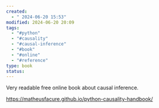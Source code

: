 ```yaml
---
created:
  - " 2024-06-20 15:53"
modified: 2024-06-20 20:09
tags:
  - "#python"
  - "#causality"
  - "#causal-inference"
  - "#book"
  - "#online"
  - "#reference"
type: book
status: 
---
```

Very readable free online book about causal inference.

https://matheusfacure.github.io/python-causality-handbook/